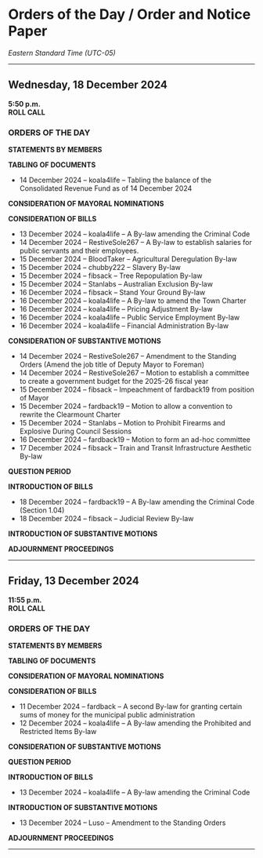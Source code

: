 # Orders of the Day / Order and Notice Paper

*Eastern Standard Time (UTC-05)*

---

## Wednesday, 18 December 2024

**5:50 p.m.**
<br>
**ROLL CALL**

### ORDERS OF THE DAY

**STATEMENTS BY MEMBERS**

**TABLING OF DOCUMENTS**
- 14 December 2024 – koala4life – Tabling the balance of the Consolidated Revenue Fund as of 14 December 2024

**CONSIDERATION OF MAYORAL NOMINATIONS**

**CONSIDERATION OF BILLS**
- 13 December 2024 – koala4life – A By-law amending the Criminal Code
- 14 December 2024 – RestiveSole267 – A By-law to establish salaries for public servants and their employees.
- 15 December 2024 – BloodTaker – Agricultural Deregulation By-law
- 15 December 2024 – chubby222 – Slavery By-law
- 15 December 2024 – fibsack – Tree Repopulation By-law
- 15 December 2024 – Stanlabs – Australian Exclusion By-law
- 16 December 2024 – fibsack – Stand Your Ground By-law
- 16 December 2024 – koala4life – A By-law to amend the Town Charter
- 16 December 2024 – koala4life – Pricing Adjustment By-law
- 16 December 2024 – koala4life – Public Service Employment By-law
- 16 December 2024 – koala4life – Financial Administration By-law

**CONSIDERATION OF SUBSTANTIVE MOTIONS**
- 14 December 2024 – RestiveSole267 – Amendment to the Standing Orders (Amend the job title of Deputy Mayor to Foreman)
- 14 December 2024 – RestiveSole267 – Motion to establish a committee to create a government budget for the 2025-26 fiscal year
- 15 December 2024 – fibsack – Impeachment of fardback19 from position of Mayor
- 15 December 2024 – fardback19 – Motion to allow a convention to rewrite the Clearmount Charter
- 15 December 2024 – Stanlabs – Motion to Prohibit Firearms and Explosive During Council Sessions
- 16 December 2024 – fardback19 – Motion to form an ad-hoc committee
- 17 December 2024 – fibsack – Train and Transit Infrastructure Aesthetic By-law

**QUESTION PERIOD** 

**INTRODUCTION OF BILLS**
- 18 December 2024 – fardback19 – A By-law amending the Criminal Code (Section 1.04)
- 18 December 2024 – fibsack – Judicial Review By-law

**INTRODUCTION OF SUBSTANTIVE MOTIONS**

**ADJOURNMENT PROCEEDINGS**

---

## Friday, 13 December 2024

**11:55 p.m.**
<br>
**ROLL CALL**

### ORDERS OF THE DAY

**STATEMENTS BY MEMBERS**

**TABLING OF DOCUMENTS**

**CONSIDERATION OF MAYORAL NOMINATIONS**

**CONSIDERATION OF BILLS**
- 11 December 2024 – fardback – A second By-law for granting certain sums of money for the municipal public administration
- 12 December 2024 – koala4life – A By-law amending the Prohibited and Restricted Items By-law

**CONSIDERATION OF SUBSTANTIVE MOTIONS**

**QUESTION PERIOD** 

**INTRODUCTION OF BILLS**
- 13 December 2024 – koala4life – A By-law amending the Criminal Code

**INTRODUCTION OF SUBSTANTIVE MOTIONS**
- 13 December 2024 – Luso – Amendment to the Standing Orders

**ADJOURNMENT PROCEEDINGS**

---
